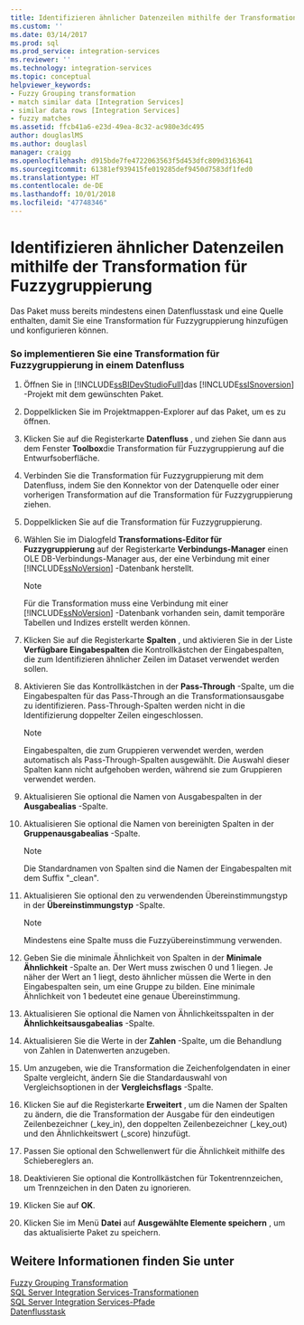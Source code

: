```yaml
---
title: Identifizieren ähnlicher Datenzeilen mithilfe der Transformation für Fuzzygruppierung | Microsoft-Dokumentation
ms.custom: ''
ms.date: 03/14/2017
ms.prod: sql
ms.prod_service: integration-services
ms.reviewer: ''
ms.technology: integration-services
ms.topic: conceptual
helpviewer_keywords:
- Fuzzy Grouping transformation
- match similar data [Integration Services]
- similar data rows [Integration Services]
- fuzzy matches
ms.assetid: ffcb41a6-e23d-49ea-8c32-ac980e3dc495
author: douglaslMS
ms.author: douglasl
manager: craigg
ms.openlocfilehash: d915bde7fe4722063563f5d453dfc809d3163641
ms.sourcegitcommit: 61381ef939415fe019285def9450d7583df1fed0
ms.translationtype: HT
ms.contentlocale: de-DE
ms.lasthandoff: 10/01/2018
ms.locfileid: "47748346"
---
```

# <a name="identify-similar-data-rows-by-using-the-fuzzy-grouping-transformation"></a>Identifizieren ähnlicher Datenzeilen mithilfe der Transformation für Fuzzygruppierung
  Das Paket muss bereits mindestens einen Datenflusstask und eine Quelle enthalten, damit Sie eine Transformation für Fuzzygruppierung hinzufügen und konfigurieren können.  
  
### <a name="to-implement-fuzzy-grouping-transformation-in-a-data-flow"></a>So implementieren Sie eine Transformation für Fuzzygruppierung in einem Datenfluss  
  
1.  Öffnen Sie in [!INCLUDE[ssBIDevStudioFull](../../../includes/ssbidevstudiofull-md.md)]das [!INCLUDE[ssISnoversion](../../../includes/ssisnoversion-md.md)] -Projekt mit dem gewünschten Paket.  
  
2.  Doppelklicken Sie im Projektmappen-Explorer auf das Paket, um es zu öffnen.  
  
3.  Klicken Sie auf die Registerkarte **Datenfluss** , und ziehen Sie dann aus dem Fenster **Toolbox**die Transformation für Fuzzygruppierung auf die Entwurfsoberfläche.  
  
4.  Verbinden Sie die Transformation für Fuzzygruppierung mit dem Datenfluss, indem Sie den Konnektor von der Datenquelle oder einer vorherigen Transformation auf die Transformation für Fuzzygruppierung ziehen.  
  
5.  Doppelklicken Sie auf die Transformation für Fuzzygruppierung.  
  
6.  Wählen Sie im Dialogfeld **Transformations-Editor für Fuzzygruppierung** auf der Registerkarte **Verbindungs-Manager** einen OLE DB-Verbindungs-Manager aus, der eine Verbindung mit einer [!INCLUDE[ssNoVersion](../../../includes/ssnoversion-md.md)] -Datenbank herstellt.  
  
    > [!NOTE]  
    >  Für die Transformation muss eine Verbindung mit einer [!INCLUDE[ssNoVersion](../../../includes/ssnoversion-md.md)] -Datenbank vorhanden sein, damit temporäre Tabellen und Indizes erstellt werden können.  
  
7.  Klicken Sie auf die Registerkarte **Spalten** , und aktivieren Sie in der Liste **Verfügbare Eingabespalten** die Kontrollkästchen der Eingabespalten, die zum Identifizieren ähnlicher Zeilen im Dataset verwendet werden sollen.  
  
8.  Aktivieren Sie das Kontrollkästchen in der **Pass-Through** -Spalte, um die Eingabespalten für das Pass-Through an die Transformationsausgabe zu identifizieren. Pass-Through-Spalten werden nicht in die Identifizierung doppelter Zeilen eingeschlossen.  
  
    > [!NOTE]  
    >  Eingabespalten, die zum Gruppieren verwendet werden, werden automatisch als Pass-Through-Spalten ausgewählt. Die Auswahl dieser Spalten kann nicht aufgehoben werden, während sie zum Gruppieren verwendet werden.  
  
9. Aktualisieren Sie optional die Namen von Ausgabespalten in der **Ausgabealias** -Spalte.  
  
10. Aktualisieren Sie optional die Namen von bereinigten Spalten in der **Gruppenausgabealias** -Spalte.  
  
    > [!NOTE]  
    >  Die Standardnamen von Spalten sind die Namen der Eingabespalten mit dem Suffix "_clean".  
  
11. Aktualisieren Sie optional den zu verwendenden Übereinstimmungstyp in der **Übereinstimmungstyp** -Spalte.  
  
    > [!NOTE]  
    >  Mindestens eine Spalte muss die Fuzzyübereinstimmung verwenden.  
  
12. Geben Sie die minimale Ähnlichkeit von Spalten in der **Minimale Ähnlichkeit** -Spalte an. Der Wert muss zwischen 0 und 1 liegen. Je näher der Wert an 1 liegt, desto ähnlicher müssen die Werte in den Eingabespalten sein, um eine Gruppe zu bilden. Eine minimale Ähnlichkeit von 1 bedeutet eine genaue Übereinstimmung.  
  
13. Aktualisieren Sie optional die Namen von Ähnlichkeitsspalten in der **Ähnlichkeitsausgabealias** -Spalte.  
  
14. Aktualisieren Sie die Werte in der **Zahlen** -Spalte, um die Behandlung von Zahlen in Datenwerten anzugeben.  
  
15. Um anzugeben, wie die Transformation die Zeichenfolgendaten in einer Spalte vergleicht, ändern Sie die Standardauswahl von Vergleichsoptionen in der **Vergleichsflags** -Spalte.  
  
16. Klicken Sie auf die Registerkarte **Erweitert** , um die Namen der Spalten zu ändern, die die Transformation der Ausgabe für den eindeutigen Zeilenbezeichner (_key_in), den doppelten Zeilenbezeichner (_key_out) und den Ähnlichkeitswert (_score) hinzufügt.  
  
17. Passen Sie optional den Schwellenwert für die Ähnlichkeit mithilfe des Schiebereglers an.  
  
18. Deaktivieren Sie optional die Kontrollkästchen für Tokentrennzeichen, um Trennzeichen in den Daten zu ignorieren.  
  
19. Klicken Sie auf **OK**.  
  
20. Klicken Sie im Menü **Datei** auf **Ausgewählte Elemente speichern** , um das aktualisierte Paket zu speichern.  
  
## <a name="see-also"></a>Weitere Informationen finden Sie unter  
 [Fuzzy Grouping Transformation](../../../integration-services/data-flow/transformations/fuzzy-grouping-transformation.md)   
 [SQL Server Integration Services-Transformationen](../../../integration-services/data-flow/transformations/integration-services-transformations.md)   
 [SQL Server Integration Services-Pfade](../../../integration-services/data-flow/integration-services-paths.md)   
 [Datenflusstask](../../../integration-services/control-flow/data-flow-task.md)  
  
  
